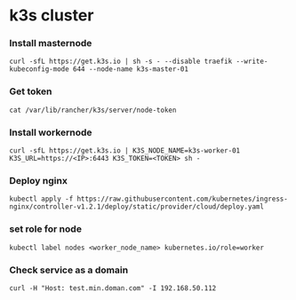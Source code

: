 # k3s cluster

### Install masternode

```
curl -sfL https://get.k3s.io | sh -s - --disable traefik --write-kubeconfig-mode 644 --node-name k3s-master-01
```

### Get token
```
cat /var/lib/rancher/k3s/server/node-token
```

### Install workernode
```
curl -sfL https://get.k3s.io | K3S_NODE_NAME=k3s-worker-01 K3S_URL=https://<IP>:6443 K3S_TOKEN=<TOKEN> sh -
```

### Deploy nginx
```
kubectl apply -f https://raw.githubusercontent.com/kubernetes/ingress-nginx/controller-v1.2.1/deploy/static/provider/cloud/deploy.yaml
```

### set role for node
```
kubectl label nodes <worker_node_name> kubernetes.io/role=worker
```

### Check service as a domain
```
curl -H "Host: test.min.doman.com" -I 192.168.50.112
```
